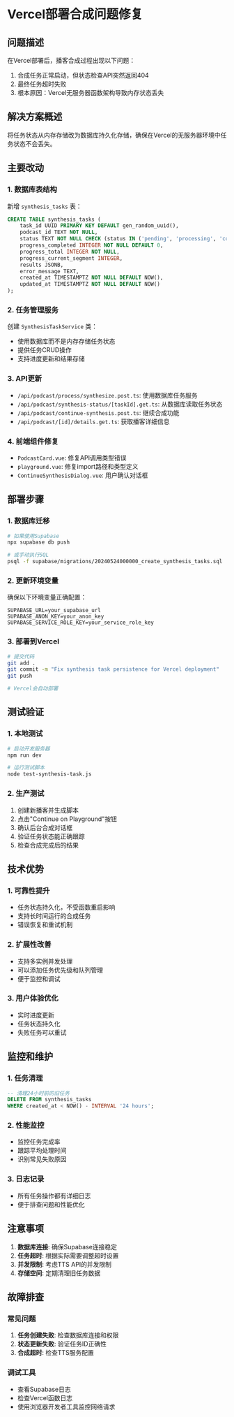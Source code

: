 # Vercel部署合成问题修复

## 问题描述

在Vercel部署后，播客合成过程出现以下问题：
1. 合成任务正常启动，但状态检查API突然返回404
2. 最终任务超时失败
3. 根本原因：Vercel无服务器函数架构导致内存状态丢失

## 解决方案概述

将任务状态从内存存储改为数据库持久化存储，确保在Vercel的无服务器环境中任务状态不会丢失。

## 主要改动

### 1. 数据库表结构
新增 `synthesis_tasks` 表：
```sql
CREATE TABLE synthesis_tasks (
    task_id UUID PRIMARY KEY DEFAULT gen_random_uuid(),
    podcast_id TEXT NOT NULL,
    status TEXT NOT NULL CHECK (status IN ('pending', 'processing', 'completed', 'failed')),
    progress_completed INTEGER NOT NULL DEFAULT 0,
    progress_total INTEGER NOT NULL,
    progress_current_segment INTEGER,
    results JSONB,
    error_message TEXT,
    created_at TIMESTAMPTZ NOT NULL DEFAULT NOW(),
    updated_at TIMESTAMPTZ NOT NULL DEFAULT NOW()
);
```

### 2. 任务管理服务
创建 `SynthesisTaskService` 类：
- 使用数据库而不是内存存储任务状态
- 提供任务CRUD操作
- 支持进度更新和结果存储

### 3. API更新
- `/api/podcast/process/synthesize.post.ts`: 使用数据库任务服务
- `/api/podcast/synthesis-status/[taskId].get.ts`: 从数据库读取任务状态
- `/api/podcast/continue-synthesis.post.ts`: 继续合成功能
- `/api/podcast/[id]/details.get.ts`: 获取播客详细信息

### 4. 前端组件修复
- `PodcastCard.vue`: 修复API调用类型错误
- `playground.vue`: 修复import路径和类型定义
- `ContinueSynthesisDialog.vue`: 用户确认对话框

## 部署步骤

### 1. 数据库迁移
```bash
# 如果使用Supabase
npx supabase db push

# 或手动执行SQL
psql -f supabase/migrations/20240524000000_create_synthesis_tasks.sql
```

### 2. 更新环境变量
确保以下环境变量正确配置：
```env
SUPABASE_URL=your_supabase_url
SUPABASE_ANON_KEY=your_anon_key
SUPABASE_SERVICE_ROLE_KEY=your_service_role_key
```

### 3. 部署到Vercel
```bash
# 提交代码
git add .
git commit -m "Fix synthesis task persistence for Vercel deployment"
git push

# Vercel会自动部署
```

## 测试验证

### 1. 本地测试
```bash
# 启动开发服务器
npm run dev

# 运行测试脚本
node test-synthesis-task.js
```

### 2. 生产测试
1. 创建新播客并生成脚本
2. 点击"Continue on Playground"按钮
3. 确认后台合成对话框
4. 验证任务状态能正确跟踪
5. 检查合成完成后的结果

## 技术优势

### 1. 可靠性提升
- 任务状态持久化，不受函数重启影响
- 支持长时间运行的合成任务
- 错误恢复和重试机制

### 2. 扩展性改善
- 支持多实例并发处理
- 可以添加任务优先级和队列管理
- 便于监控和调试

### 3. 用户体验优化
- 实时进度更新
- 任务状态持久化
- 失败任务可以重试

## 监控和维护

### 1. 任务清理
```sql
-- 清理24小时前的旧任务
DELETE FROM synthesis_tasks 
WHERE created_at < NOW() - INTERVAL '24 hours';
```

### 2. 性能监控
- 监控任务完成率
- 跟踪平均处理时间
- 识别常见失败原因

### 3. 日志记录
- 所有任务操作都有详细日志
- 便于排查问题和性能优化

## 注意事项

1. **数据库连接**: 确保Supabase连接稳定
2. **任务超时**: 根据实际需要调整超时设置
3. **并发限制**: 考虑TTS API的并发限制
4. **存储空间**: 定期清理旧任务数据

## 故障排查

### 常见问题
1. **任务创建失败**: 检查数据库连接和权限
2. **状态更新失败**: 验证任务ID正确性
3. **合成超时**: 检查TTS服务配置

### 调试工具
- 查看Supabase日志
- 检查Vercel函数日志
- 使用浏览器开发者工具监控网络请求 
